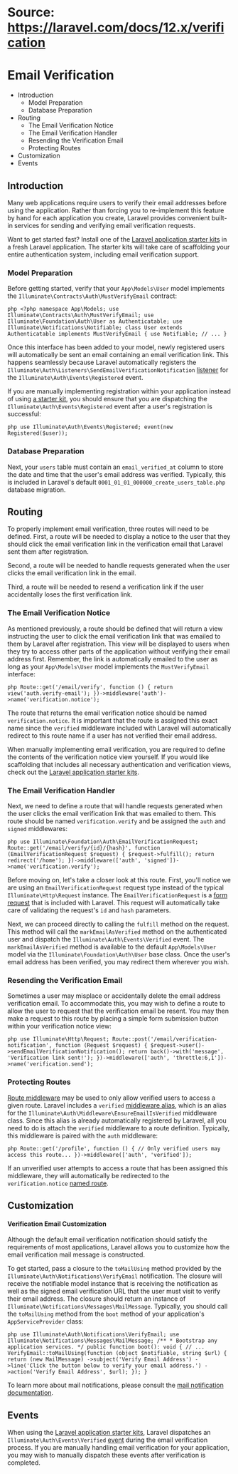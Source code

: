 # Source: https://laravel.com/docs/12.x/verification

# Email Verification

  * Introduction
    * Model Preparation
    * Database Preparation
  * Routing
    * The Email Verification Notice
    * The Email Verification Handler
    * Resending the Verification Email
    * Protecting Routes
  * Customization
  * Events



## Introduction

Many web applications require users to verify their email addresses before using the application. Rather than forcing you to re-implement this feature by hand for each application you create, Laravel provides convenient built-in services for sending and verifying email verification requests.

Want to get started fast? Install one of the [Laravel application starter kits](/docs/12.x/starter-kits) in a fresh Laravel application. The starter kits will take care of scaffolding your entire authentication system, including email verification support.

### Model Preparation

Before getting started, verify that your `App\Models\User` model implements the `Illuminate\Contracts\Auth\MustVerifyEmail` contract:

```php <?php namespace App\Models; use Illuminate\Contracts\Auth\MustVerifyEmail; use Illuminate\Foundation\Auth\User as Authenticatable; use Illuminate\Notifications\Notifiable; class User extends Authenticatable implements MustVerifyEmail { use Notifiable; // ... } ``` 

Once this interface has been added to your model, newly registered users will automatically be sent an email containing an email verification link. This happens seamlessly because Laravel automatically registers the `Illuminate\Auth\Listeners\SendEmailVerificationNotification` [listener](/docs/12.x/events) for the `Illuminate\Auth\Events\Registered` event.

If you are manually implementing registration within your application instead of using [a starter kit](/docs/12.x/starter-kits), you should ensure that you are dispatching the `Illuminate\Auth\Events\Registered` event after a user's registration is successful:

```php use Illuminate\Auth\Events\Registered; event(new Registered($user)); ``` 

### Database Preparation

Next, your `users` table must contain an `email_verified_at` column to store the date and time that the user's email address was verified. Typically, this is included in Laravel's default `0001_01_01_000000_create_users_table.php` database migration.

## Routing

To properly implement email verification, three routes will need to be defined. First, a route will be needed to display a notice to the user that they should click the email verification link in the verification email that Laravel sent them after registration.

Second, a route will be needed to handle requests generated when the user clicks the email verification link in the email.

Third, a route will be needed to resend a verification link if the user accidentally loses the first verification link.

### The Email Verification Notice

As mentioned previously, a route should be defined that will return a view instructing the user to click the email verification link that was emailed to them by Laravel after registration. This view will be displayed to users when they try to access other parts of the application without verifying their email address first. Remember, the link is automatically emailed to the user as long as your `App\Models\User` model implements the `MustVerifyEmail` interface:

```php Route::get('/email/verify', function () { return view('auth.verify-email'); })->middleware('auth')->name('verification.notice'); ``` 

The route that returns the email verification notice should be named `verification.notice`. It is important that the route is assigned this exact name since the `verified` middleware included with Laravel will automatically redirect to this route name if a user has not verified their email address.

When manually implementing email verification, you are required to define the contents of the verification notice view yourself. If you would like scaffolding that includes all necessary authentication and verification views, check out the [Laravel application starter kits](/docs/12.x/starter-kits).

### The Email Verification Handler

Next, we need to define a route that will handle requests generated when the user clicks the email verification link that was emailed to them. This route should be named `verification.verify` and be assigned the `auth` and `signed` middlewares:

```php use Illuminate\Foundation\Auth\EmailVerificationRequest; Route::get('/email/verify/{id}/{hash}', function (EmailVerificationRequest $request) { $request->fulfill(); return redirect('/home'); })->middleware(['auth', 'signed'])->name('verification.verify'); ``` 

Before moving on, let's take a closer look at this route. First, you'll notice we are using an `EmailVerificationRequest` request type instead of the typical `Illuminate\Http\Request` instance. The `EmailVerificationRequest` is a [form request](/docs/12.x/validation#form-request-validation) that is included with Laravel. This request will automatically take care of validating the request's `id` and `hash` parameters.

Next, we can proceed directly to calling the `fulfill` method on the request. This method will call the `markEmailAsVerified` method on the authenticated user and dispatch the `Illuminate\Auth\Events\Verified` event. The `markEmailAsVerified` method is available to the default `App\Models\User` model via the `Illuminate\Foundation\Auth\User` base class. Once the user's email address has been verified, you may redirect them wherever you wish.

### Resending the Verification Email

Sometimes a user may misplace or accidentally delete the email address verification email. To accommodate this, you may wish to define a route to allow the user to request that the verification email be resent. You may then make a request to this route by placing a simple form submission button within your verification notice view:

```php use Illuminate\Http\Request; Route::post('/email/verification-notification', function (Request $request) { $request->user()->sendEmailVerificationNotification(); return back()->with('message', 'Verification link sent!'); })->middleware(['auth', 'throttle:6,1'])->name('verification.send'); ``` 

### Protecting Routes

[Route middleware](/docs/12.x/middleware) may be used to only allow verified users to access a given route. Laravel includes a `verified` [middleware alias](/docs/12.x/middleware#middleware-aliases), which is an alias for the `Illuminate\Auth\Middleware\EnsureEmailIsVerified` middleware class. Since this alias is already automatically registered by Laravel, all you need to do is attach the `verified` middleware to a route definition. Typically, this middleware is paired with the `auth` middleware:

```php Route::get('/profile', function () { // Only verified users may access this route... })->middleware(['auth', 'verified']); ``` 

If an unverified user attempts to access a route that has been assigned this middleware, they will automatically be redirected to the `verification.notice` [named route](/docs/12.x/routing#named-routes).

## Customization

#### Verification Email Customization

Although the default email verification notification should satisfy the requirements of most applications, Laravel allows you to customize how the email verification mail message is constructed.

To get started, pass a closure to the `toMailUsing` method provided by the `Illuminate\Auth\Notifications\VerifyEmail` notification. The closure will receive the notifiable model instance that is receiving the notification as well as the signed email verification URL that the user must visit to verify their email address. The closure should return an instance of `Illuminate\Notifications\Messages\MailMessage`. Typically, you should call the `toMailUsing` method from the `boot` method of your application's `AppServiceProvider` class:

```php use Illuminate\Auth\Notifications\VerifyEmail; use Illuminate\Notifications\Messages\MailMessage; /** * Bootstrap any application services. */ public function boot(): void { // ... VerifyEmail::toMailUsing(function (object $notifiable, string $url) { return (new MailMessage) ->subject('Verify Email Address') ->line('Click the button below to verify your email address.') ->action('Verify Email Address', $url); }); } ``` 

To learn more about mail notifications, please consult the [mail notification documentation](/docs/12.x/notifications#mail-notifications).

## Events

When using the [Laravel application starter kits](/docs/12.x/starter-kits), Laravel dispatches an `Illuminate\Auth\Events\Verified` [event](/docs/12.x/events) during the email verification process. If you are manually handling email verification for your application, you may wish to manually dispatch these events after verification is completed.
